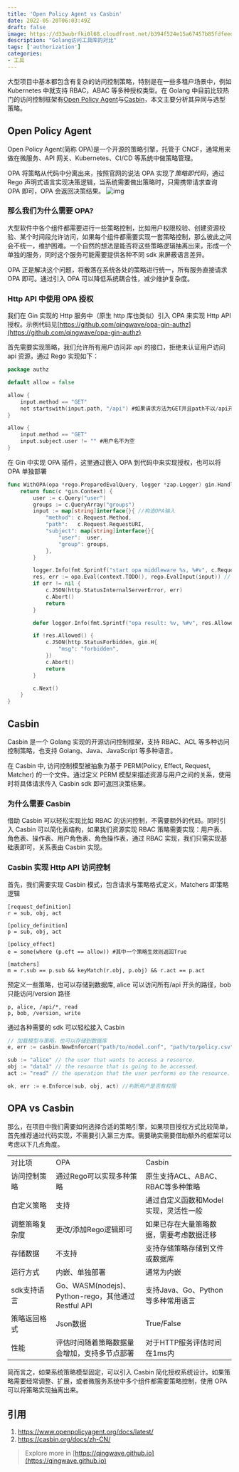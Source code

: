 ```yaml
---
title: 'Open Policy Agent vs Casbin'
date: 2022-05-20T06:03:49Z
draft: false
image: https://d33wubrfki0l68.cloudfront.net/b394f524e15a67457b85fdfeed02ff3f2764eb9e/6ac2b/docs/latest/images/opa-service.svg
description: "Golang访问工具库的对比"
tags: ['authorization']
categories: 
- 工具
---
```


大型项目中基本都包含有复杂的访问控制策略，特别是在一些多租户场景中，例如 Kubernetes 中就支持 RBAC，ABAC 等多种授权类型。在 Golang 中目前比较热门的访问控制框架有[Open Policy Agent](https://www.openpolicyagent.org/)与[Casbin](https://casbin.org/)，本文主要分析其异同与选型策略。

## Open Policy Agent

Open Policy Agent(简称 OPA)是一个开源的策略引擎，托管于 CNCF，通常用来做在微服务、API 网关、Kubernetes、CI/CD 等系统中做策略管理。

OPA 将策略从代码中分离出来，按照官网的说法 OPA 实现了*策略即代码*，通过 Rego 声明式语言实现决策逻辑，当系统需要做出策略时，只需携带请求查询 OPA 即可，OPA 会返回决策结果。
![img](https://d33wubrfki0l68.cloudfront.net/b394f524e15a67457b85fdfeed02ff3f2764eb9e/6ac2b/docs/latest/images/opa-service.svg)

### 那么我们为什么需要 OPA?

大型软件中各个组件都需要进行一些策略控制，比如用户权限校验、创建资源校验、某个时间段允许访问，如果每个组件都需要实现一套策略控制，那么彼此之间会不统一，维护困难。一个自然的想法是能否将这些策略逻辑抽离出来，形成一个单独的服务，同时这个服务可能需要提供各种不同 sdk 来屏蔽语言差异。

OPA 正是解决这个问题，将散落在系统各处的策略进行统一，所有服务直接请求 OPA 即可。通过引入 OPA 可以降低系统耦合性，减少维护复杂度。

### Http API 中使用 OPA 授权

我们在 Gin 实现的 Http 服务中（原生 http 库也类似）引入 OPA 来实现 Http API 授权。示例代码见[https://github.com/qingwave/opa-gin-authz](https://github.com/qingwave/opa-gin-authz)

首先需要实现策略，我们允许所有用户访问非 api 的接口，拒绝未认证用户访问 api 资源，通过 Rego 实现如下：

```go
package authz

default allow = false

allow {
    input.method == "GET"
	not startswith(input.path, "/api") #如果请求方法为GET并且path不以/api开头则允许
}

allow {
    input.method == "GET"
    input.subject.user != "" #用户名不为空
}
```

在 Gin 中实现 OPA 插件，这里通过嵌入 OPA 到代码中来实现授权，也可以将 OPA 单独部署

```go
func WithOPA(opa *rego.PreparedEvalQuery, logger *zap.Logger) gin.HandlerFunc {
	return func(c *gin.Context) {
		user := c.Query("user")
		groups := c.QueryArray("groups")
		input := map[string]interface{}{ //构造OPA输入
			"method": c.Request.Method,
			"path":   c.Request.RequestURI,
			"subject": map[string]interface{}{
				"user":  user,
				"group": groups,
			},
		}

		logger.Info(fmt.Sprintf("start opa middleware %s, %#v", c.Request.URL.String(), input))
		res, err := opa.Eval(context.TODO(), rego.EvalInput(input)) // 验证用户请求
		if err != nil {
			c.JSON(http.StatusInternalServerError, err)
			c.Abort()
			return
		}

		defer logger.Info(fmt.Sprintf("opa result: %v, %#v", res.Allowed(), res))

		if !res.Allowed() {
			c.JSON(http.StatusForbidden, gin.H{
				"msg": "forbidden",
			})
			c.Abort()
			return
		}

		c.Next()
	}
}
```

## Casbin

Casbin 是一个 Golang 实现的开源访问控制框架，支持 RBAC、ACL 等多种访问控制策略，也支持 Golang、Java、JavaScript 等多种语言。

在 Casbin 中, 访问控制模型被抽象为基于 PERM(Policy, Effect, Request, Matcher) 的一个文件。通过定义 PERM 模型来描述资源与用户之间的关系，使用时将具体请求传入 Casbin sdk 即可返回决策结果。

### 为什么需要 Casbin

借助 Casbin 可以轻松实现比如 RBAC 的访问控制，不需要额外的代码。同时引入 Casbin 可以简化表结构，如果我们资源实现 RBAC 策略需要实现：用户表、角色表、操作表、用户角色表、角色操作表，通过 RBAC 实现，我们只需实现基础表即可，关系表由 Casbin 实现。

### Casbin 实现 Http API 访问控制

首先，我们需要实现 Casbin 模式，包含请求与策略格式定义，Matchers 即策略逻辑

```
[request_definition]
r = sub, obj, act

[policy_definition]
p = sub, obj, act

[policy_effect]
e = some(where (p.eft == allow)) #其中一个策略生效则返回True

[matchers]
m = r.sub == p.sub && keyMatch(r.obj, p.obj) && r.act == p.act
```

预定义一些策略，也可以存储到数据库, alice 可以访问所有/api 开头的路径，bob 只能访问/version 路径

```csv
p, alice, /api/*, read
p, bob, /version, write
```

通过各种需要的 sdk 可以轻松接入 Casbin

```go
// 加载模型与策略，也可以存储到数据库
e, err := casbin.NewEnforcer("path/to/model.conf", "path/to/policy.csv")

sub := "alice" // the user that wants to access a resource.
obj := "data1" // the resource that is going to be accessed.
act := "read" // the operation that the user performs on the resource.

ok, err := e.Enforce(sub, obj, act) //判断用户是否有权限
```

## OPA vs Casbin

那么，在项目中我们需要如何选择合适的策略引擎，如果项目授权方式比较简单，首先推荐通过代码实现，不需要引入第三方库。需要确实需要借助额外的框架可以考虑以下几点角度。

<table>
    <tr>
        <td width="20%">对比项</td>
        <td width="40%"> OPA</td>
        <td width="40%">Casbin</td>
    </tr>
    <tr>
        <td width="20%">访问控制策略</td>
        <td width="40%">通过Rego可以实现多种策略</td>
        <td width="40%">原生支持ACL、ABAC、RBAC等多种策略</td>
    </tr>
    <tr>
        <td width="20%">自定义策略</td>
        <td width="40%"> 支持</td>
        <td width="40%">通过自定义函数和Model实现，灵活性一般</td>
    </tr>
    <tr>
        <td width="20%">调整策略复杂度</td>
        <td width="40%">更改/添加Rego逻辑即可</td>
        <td width="40%">如果已存在大量策略数据，需要考虑数据迁移</td>
    </tr>
    <tr>
        <td width="20%"> 存储数据</td>
        <td width="40%">不支持</td>
        <td width="40%">支持存储策略存储到文件或数据库</td>
    </tr>
    <tr>
        <td width="20%">运行方式</td>
        <td width="40%">内嵌、单独部署</td>
        <td width="40%">通常为内嵌</td>
    </tr>
    <tr>
        <td width="20%">sdk支持语言</td>
        <td width="40%">Go、WASM(nodejs)、Python-rego，其他通过Restful API</td>
        <td width="40%">支持Java、Go、Python等多种常用语言</td>
    </tr>
    <tr>
        <td width="20%">策略返回格式</td>
        <td width="40%">Json数据</td>
        <td width="40%">True/False</td>
    </tr>
    <tr>
        <td width="20%">性能</td>
        <td width="40%">评估时间随着策略数据量会增加，支持多节点部署</td>
        <td width="40%">对于HTTP服务评估时间在1ms内</td>
    </tr>
</table>

简而言之，如果系统策略模型固定，可以引入 Casbin 简化授权系统设计。如果策略需要经常调整、扩展，或者微服务系统中多个组件都需要策略控制，使用 OPA 可以将策略实现抽离出来。

## 引用

1. https://www.openpolicyagent.org/docs/latest/
2. https://casbin.org/docs/zh-CN/

> Explore more in [https://qingwave.github.io](https://qingwave.github.io)
